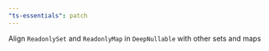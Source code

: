 ```yaml
---
"ts-essentials": patch
---
```


Align `ReadonlySet` and `ReadonlyMap` in `DeepNullable` with other sets and maps

